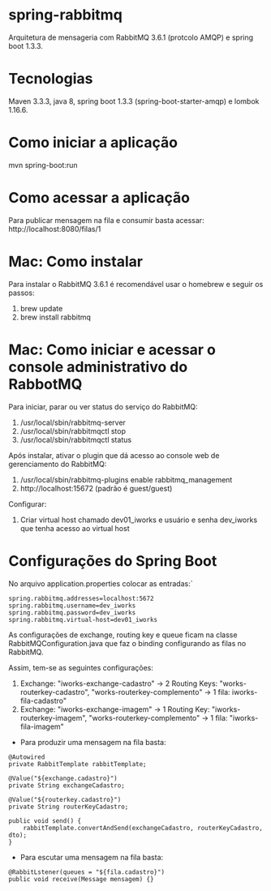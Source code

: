 # spring-rabbitmq
Arquitetura de mensageria com RabbitMQ 3.6.1 (protcolo AMQP) e spring boot 1.3.3.

# Tecnologias
Maven 3.3.3, java 8, spring boot 1.3.3 (spring-boot-starter-amqp) e lombok 1.16.6.

# Como iniciar a aplicação
mvn spring-boot:run

# Como acessar a aplicação
Para publicar mensagem na fila e consumir basta acessar: http://localhost:8080/filas/1

# Mac: Como instalar
Para instalar o RabbitMQ 3.6.1 é recomendável usar o homebrew e seguir os passos:

1. brew update
2. brew install rabbitmq

# Mac: Como iniciar e acessar o console administrativo do RabbotMQ
Para iniciar, parar ou ver status do serviço do RabbitMQ:

1. /usr/local/sbin/rabbitmq-server
2. /usr/local/sbin/rabbitmqctl stop
3. /usr/local/sbin/rabbitmqctl status

Após instalar, ativar o plugin que dá acesso ao console web de gerenciamento do RabbitMQ:

1. /usr/local/sbin/rabbitmq-plugins enable rabbitmq_management
2. http://localhost:15672 (padrão é guest/guest)

Configurar:

1. Criar virtual host chamado dev01_iworks e usuário e senha dev_iworks que tenha acesso ao virtual host

# Configurações do Spring Boot
No arquivo application.properties colocar as entradas:`

```
spring.rabbitmq.addresses=localhost:5672
spring.rabbitmq.username=dev_iworks
spring.rabbitmq.password=dev_iworks
spring.rabbitmq.virtual-host=dev01_iworks
```

As configurações de exchange, routing key e queue ficam na classe RabbitMQConfiguration.java que faz o binding configurando as filas no RabbitMQ.

Assim, tem-se as seguintes configurações:

1. Exchange: "iworks-exchange-cadastro" -> 2 Routing Keys: "works-routerkey-cadastro", "works-routerkey-complemento" -> 1 fila: iworks-fila-cadastro"
2. Exchange: "iworks-exchange-imagem" -> 1 Routing Key: "iworks-routerkey-imagem", "works-routerkey-complemento" -> 1 fila: "iworks-fila-imagem"

- Para produzir uma mensagem na fila basta:
```
@Autowired
private RabbitTemplate rabbitTemplate;

@Value("${exchange.cadastro}")
private String exchangeCadastro;

@Value("${routerkey.cadastro}")
private String routerKeyCadastro;

public void send() {
    rabbitTemplate.convertAndSend(exchangeCadastro, routerKeyCadastro, dto);
}
```

- Para escutar uma mensagem na fila basta:
```
@RabbitLstener(queues = "${fila.cadastro}")
public void receive(Message mensagem) {}
```
